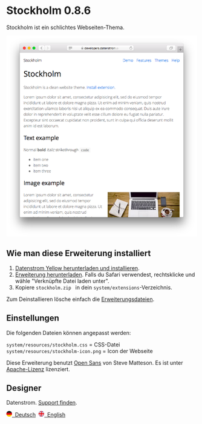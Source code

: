 Stockholm 0.8.6
===============
Stockholm ist ein schlichtes Webseiten-Thema.

<p align="center"><img src="stockholm-screenshot.png?raw=true" alt="Bildschirmfoto"></p>

## Wie man diese Erweiterung installiert

1. [Datenstrom Yellow herunterladen und installieren](https://github.com/datenstrom/yellow/).
2. [Erweiterung herunterladen](https://github.com/datenstrom/yellow-extensions/raw/master/zip/stockholm.zip). Falls du Safari verwendest, rechtsklicke und wähle "Verknüpfte Datei laden unter".
3. Kopiere `stockholm.zip ` in dein `system/extensions`-Verzeichnis.

Zum Deinstallieren lösche einfach die [Erweiterungsdateien](extension.ini).

## Einstellungen

Die folgenden Dateien können angepasst werden:

`system/resources/stockholm.css` = CSS-Datei  
`system/resources/stockholm-icon.png` = Icon der Webseite  

Diese Erweiterung benutzt [Open Sans](http://www.opensans.com) von Steve Matteson. Es ist unter [Apache-Lizenz](https://opensource.org/licenses/Apache-2.0) lizenziert.

## Designer

Datenstrom. [Support finden](https://datenstrom.se/de/yellow/help/).

<p>
<a href="README-de.md"><img src="https://raw.githubusercontent.com/datenstrom/yellow-extensions/master/features/help/language-de.png" width="15" height="15" alt="Deutsch">&nbsp; Deutsch</a>&nbsp;
<a href="README.md"><img src="https://raw.githubusercontent.com/datenstrom/yellow-extensions/master/features/help/language-en.png" width="15" height="15" alt="English">&nbsp; English</a>&nbsp;
</p>

